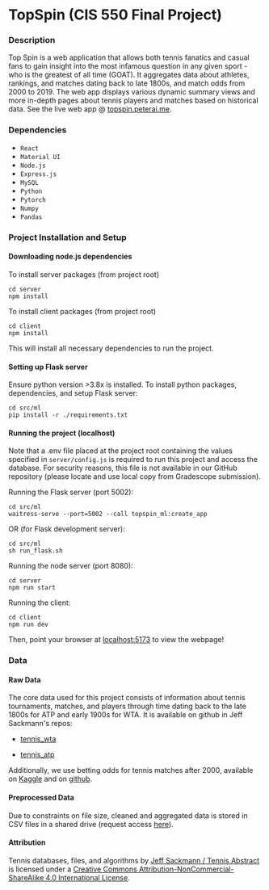 # TopSpin (CIS 550 Final Project)

### Description

Top Spin is a web application that allows both tennis fanatics and casual fans to gain insight into the most infamous question in any given sport - who is the greatest of all time (GOAT). It aggregates data about athletes, rankings, and matches dating back to late 1800s, and match odds from 2000 to 2019. The web app displays various dynamic summary views and more in-depth pages about tennis players and matches based on historical data. See the live web app @ [topspin.peterai.me](https://topspin.peterai.me). 

### Dependencies

- `React`
- `Material UI`
- `Node.js`
- `Express.js`
- `MySQL`
- `Python`
- `Pytorch`
- `Numpy`
- `Pandas`

### Project Installation and Setup

#### Downloading node.js dependencies

To install server packages (from project root)

    cd server
    npm install

To install client packages (from project root)

    cd client
    npm install

This will install all necessary dependencies to run the project.

#### Setting up Flask server

Ensure python version >3.8x is installed. To install python packages, dependencies, and setup Flask server:
```
cd src/ml
pip install -r ./requirements.txt
```

#### Running the project (localhost)

Note that a .env file placed at the project root containing the values specified in `server/config.js` is required to run this project and access the database. For security reasons, this file is not available in our GitHub repository (please locate and use local copy from Gradescope submission).

Running the Flask server (port 5002):

    cd src/ml
    waitress-serve --port=5002 --call topspin_ml:create_app
OR (for Flask development server):

    cd src/ml
    sh run_flask.sh

Running the node server (port 8080):

    cd server
    npm run start

Running the client:

    cd client
    npm run dev

Then, point your browser at [localhost:5173](http://localhost:5173/) to view the webpage!

### Data

#### Raw Data

The core data used for this project consists of information about tennis tournaments, matches, and players through time dating back to the late 1800s for ATP and early 1900s for WTA. It is available on github in Jeff Sackmann's repos:

- [tennis_wta](https://github.com/JeffSackmann/tennis_wta)

- [tennis_atp](https://github.com/JeffSackmann/tennis_atp)

Additionally, we use betting odds for tennis matches after 2000, available on [Kaggle](https://www.kaggle.com/datasets/hakeem/atp-and-wta-tennis-data) and on [github](https://github.com/chief-r0cka/MLT).

#### Preprocessed Data

Due to constraints on file size, cleaned and aggregated data is stored in CSV files in a shared drive (request access [here](https://drive.google.com/drive/folders/14wodIUZZj7R28aX-mTczlzbZ5z_Nh_bw?usp=sharing)).

#### Attribution

Tennis databases, files, and algorithms by [Jeff Sackmann / Tennis Abstract](http://www.tennisabstract.com/) is licensed under a [Creative Commons Attribution-NonCommercial-ShareAlike 4.0 International License](http://creativecommons.org/licenses/by-nc-sa/4.0/).
